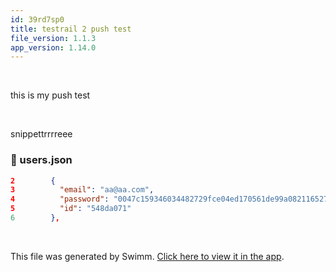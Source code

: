 ```yaml
---
id: 39rd7sp0
title: testrail 2 push test
file_version: 1.1.3
app_version: 1.14.0
---
```


<br/>

this is my push test

<br/>

snippettrrrreee
<!-- NOTE-swimm-snippet: the lines below link your snippet to Swimm -->
### 📄 users.json
```json
2        {
3          "email": "aa@aa.com",
4          "password": "0047c159346034482729fce04ed170561de99a082116527685b3642a47f47cef13795b71a5076115e1b6f3c24ce47b67ec4b52c06edd9392d5e1ca4a379c8475.6f60434a50f5083e",
5          "id": "548da071"
6        },
```

<br/>

This file was generated by Swimm. [Click here to view it in the app](https://swimm-web-app.web.app/repos/Z2l0aHViJTNBJTNBZWNvbW0lM0ElM0Ftb3NoaWtzd2ltbQ==/docs/39rd7sp0).
